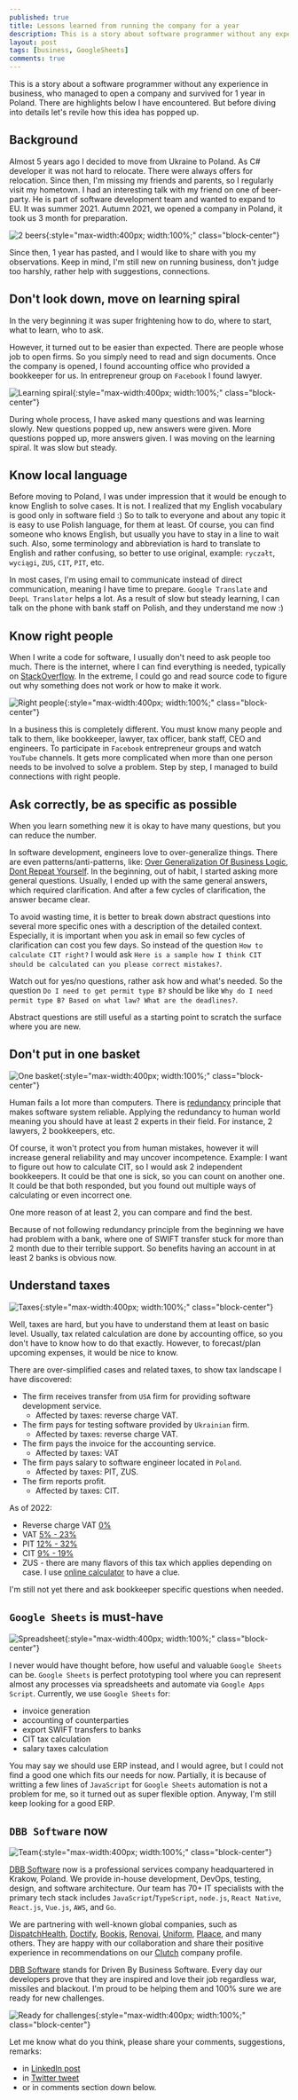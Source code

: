 ```yaml
---
published: true
title: Lessons learned from running the company for a year
description: This is a story about software programmer without any experience in business managed to open a company and survived for 1 year in Poland. There are highlights in the article which I hope should help you.
layout: post
tags: [business, GoogleSheets]
comments: true
---
```


This is a story about a software programmer without any experience in business, who managed to open a company and survived for 1 year in Poland. There are highlights below I have encountered. But before diving into details let's revile how this idea has popped up.

## Background

Almost 5 years ago I decided to move from Ukraine to Poland. As C# developer it was not hard to relocate. There were always offers for relocation. Since then, I'm missing my friends and parents, so I regularly visit my hometown. I had an interesting talk with my friend on one of beer-party. He is part of software development team and wanted to expand to EU. It was summer 2021. Autumn 2021, we opened a company in Poland, it took us 3 month for preparation.

![2 beers](/img/lessons-learned-running-company/2-beers.jpg "2 beers" ){:style="max-width:400px; width:100%;" class="block-center"}

Since then, 1 year has pasted, and I would like to share with you my observations. Keep in mind, I'm still new on running business, don't judge too harshly, rather help with suggestions, connections.

## Don't look down, move on learning spiral

In the very beginning it was super frightening how to do, where to start, what to learn, who to ask.

However, it turned out to be easier than expected. There are people whose job to open firms. So you simply need to read and sign documents. Once the company is opened, I found accounting office who provided a bookkeeper for us. In entrepreneur group on `Facebook` I found lawyer.

![Learning spiral](/img/lessons-learned-running-company/learning-spiral.jpg "Learning spiral" ){:style="max-width:400px; width:100%;" class="block-center"}

During whole process, I have asked many questions and was learning slowly. New questions popped up, new answers were given. More questions popped up, more answers given. I was moving on the learning spiral. It was slow but steady.

## Know local language

Before moving to Poland, I was under impression that it would be enough to know English to solve cases. It is not. I realized that my English vocabulary is good only in software field :) So to talk to everyone and about any topic it is easy to use Polish language, for them at least. Of course, you can find someone who knows English, but usually you have to stay in a line to wait such. Also, some terminology and abbreviation is hard to translate to English and rather confusing, so better to use original, example:  `ryczałt`, `wyciągi`, `ZUS`, `CIT`, `PIT`, etc.

In most cases, I'm using email to communicate instead of direct communication, meaning I have time to prepare. `Google Translate` and `DeepL Translator` helps a lot. As a result of slow but steady learning, I can talk on the phone with bank staff on Polish, and they understand me now :)

## Know right people

When I write a code for software, I usually don't need to ask people too much. There is the internet, where I can find everything is needed, typically on [StackOverflow](https://stackoverflow.com/). In the extreme, I could go and read source code to figure out why something does not work or how to make it work.

![Right people](/img/lessons-learned-running-company/right-people.jpg "Right people" ){:style="max-width:400px; width:100%;" class="block-center"}

In a business this is completely different. You must know many people and talk to them, like bookkeeper, lawyer, tax officer, bank staff, CEO and engineers. To participate in `Facebook` entrepreneur groups and watch `YouTube` channels. It gets more complicated when more than one person needs to be involved to solve a problem. Step by step, I managed to build connections with right people.

## Ask correctly, be as specific as possible

When you learn something new it is okay to have many questions, but you can reduce the number. 

In software development, engineers love to over-generalize things. There are even patterns/anti-patterns, like: [Over Generalization Of Business Logic](https://wiki.c2.com/?OverGeneralizationOfBusinessLogic), [Dont Repeat Yourself](http://wiki.c2.com/?DontRepeatYourself). In the beginning, out of habit, I started asking more general questions. Usually, I ended up with the same general answers, which required clarification. And after a few cycles of clarification, the answer became clear.

To avoid wasting time, it is better to break down abstract questions into several more specific ones with a description of the detailed context. Especially, it is important when you ask in email so few cycles of clarification can cost you few days. So instead of the question `How to calculate CIT right?` I would ask `Here is a sample how I think CIT should be calculated can you please correct mistakes?`.

Watch out for yes/no questions, rather ask how and what's needed. So the question `Do I need to get permit type B?` should be like `Why do I need permit type B? Based on what law? What are the deadlines?`.

Abstract questions are still useful as a starting point to scratch the surface where you are new.

## Don't put in one basket

![One basket](/img/lessons-learned-running-company/one-basket.jpg "One basket" ){:style="max-width:400px; width:100%;" class="block-center"}

Human fails a lot more than computers. There is [redundancy](https://en.wikipedia.org/wiki/Redundancy_(engineering)) principle that makes software system reliable. Applying the redundancy to human world meaning you should have at least 2 experts in their field. For instance, 2 lawyers, 2 bookkeepers, etc.

Of course, it won't protect you from human mistakes, however it will increase general reliability and may uncover incompetence. Example: I want to figure out how to calculate CIT, so I would ask 2 independent bookkeepers. It could be that one is sick, so you can count on another one. It could be that both responded, but you found out multiple ways of calculating or even incorrect one.

One more reason of at least 2, you can compare and find the best.

Because of not following redundancy principle from the beginning we have had problem with a bank, where one of SWIFT transfer stuck for more than 2 month due to their terrible support. So benefits having an account in at least 2 banks is obvious now.

## Understand taxes

![Taxes](/img/lessons-learned-running-company/taxes.jpg "Taxes" ){:style="max-width:400px; width:100%;" class="block-center"}

Well, taxes are hard, but you have to understand them at least on basic level. Usually, tax related calculation are done by accounting office, so you don't have to know how to do that exactly. However, to forecast/plan upcoming expenses, it would be nice to know.

There are over-simplified cases and related taxes, to show tax landscape I have discovered:
* The firm receives transfer from `USA` firm for providing software development service.
  * Affected by taxes: reverse charge VAT.
* The firm pays for testing software provided by `Ukrainian` firm.
  * Affected by taxes: reverse charge VAT.
* The firm pays the invoice for the accounting service.
  * Affected by taxes: VAT
* The firm pays salary to software engineer located in `Poland`.
  * Affected by taxes: PIT, ZUS.
* The firm reports profit.
  * Affected by taxes: CIT.

As of 2022:
* Reverse charge VAT [0%](https://poradnikprzedsiebiorcy.pl/-reverse-charge-na-fakturach-od-zagranicznego-kontrahenta)
* VAT [5% - 23%](https://www.podatki.gov.pl/vat/abc-vat/matryca-stawek-vat/)
* PIT [12% - 32%](https://www.e-pity.pl/skala-podatkowa/)
* CIT [9% - 19%](https://www.biznes.gov.pl/pl/portal/00251)
* ZUS - there are many flavors of this tax which applies depending on case. I use [online calculator](https://zarobki.pracuj.pl/kalkulator-wynagrodzen) to have a clue.

I'm still not yet there and ask bookkeeper specific questions when needed.

## `Google Sheets` is must-have

![Spreadsheet](/img/lessons-learned-running-company/spreadsheet.jpg "Spreadsheet" ){:style="max-width:400px; width:100%;" class="block-center"}

I never would have thought before, how useful and valuable `Google Sheets` can be. `Google Sheets` is perfect prototyping tool where you can represent almost any processes via spreadsheets and automate via `Google Apps Script`. Currently, we use `Google Sheets` for:
* invoice generation
* accounting of counterparties
* export SWIFT transfers to banks
* CIT tax calculation
* salary taxes calculation

You may say we should use ERP instead, and I would agree, but I could not find a good one which fits our needs for now. Partially, it is because of writting a few lines of `JavaScript` for `Google Sheets` automation is not a problem for me, so it turned out as super flexible option. Anyway, I'm still keep looking for a good ERP.

## `DBB Software` now

![Team](/img/lessons-learned-running-company/team.jpg "Team" ){:style="max-width:400px; width:100%;" class="block-center"}

[DBB Software](https://dbbsoftware.com/) now is a professional services company headquartered in Krakow, Poland. We provide in-house development, DevOps, testing, design, and software architecture. Our team has 70+ IT specialists with the primary tech stack includes `JavaScript`/`TypeScript`, `node.js`, `React Native`, `React.js`, `Vue.js`, `AWS`, and `Go`.

We are partnering with well-known global companies, such as [DispatchHealth](https://www.dispatchhealth.com), [Doctify](https://www.doctify.com), [Bookis](https://bookis.com), [Renovai](https://www.renovai.com), [Uniform](https://uniform.dev), [Plaace](https://plaace.co), and many others. They are happy with our collaboration and share their positive experience in recommendations on our [Clutch](https://clutch.co/profile/dbb-software#reviews) company profile.

[DBB Software](https://dbbsoftware.com/) stands for Driven By Business Software. Every day our developers prove that they are inspired and love their job regardless war, missiles and blackout. I'm proud to be helping them and  100% sure we are ready for new challenges.

![Ready for challenges](/img/lessons-learned-running-company/ready-for-challenges.jpg "Ready for challenges" ){:style="max-width:400px; width:100%;" class="block-center"}

Let me know what do you think, please share your comments, suggestions, remarks:
* in [LinkedIn post](https://www.linkedin.com/posts/vladimirgayevoy_business-learning-software-activity-7005865285572280320-I16o/)
* in [Twitter tweet](https://twitter.com/vgman/status/1600101907581652994)
* or in comments section down below.
